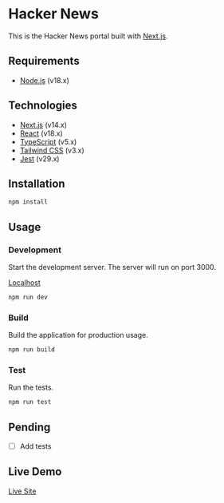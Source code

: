 # Hacker News

This is the Hacker News portal built with [Next.js](https://nextjs.org/).

## Requirements

- [Node.js](https://nodejs.org/en/) (v18.x)

## Technologies

- [Next.js](https://nextjs.org/) (v14.x)
- [React](https://reactjs.org/) (v18.x)
- [TypeScript](https://www.typescriptlang.org/) (v5.x)
- [Tailwind CSS](https://tailwindcss.com/) (v3.x)
- [Jest](https://jestjs.io/) (v29.x)

## Installation

```bash
npm install
```

## Usage

### Development

Start the development server. The server will run on port 3000.

[Localhost](http://localhost:3000)

```bash
npm run dev
```

### Build

Build the application for production usage.

```bash
npm run build
```

### Test

Run the tests.

```bash
npm run test
```

## Pending

- [ ] Add tests

## Live Demo

[Live Site](https://nextjs-hacker-news-psi.vercel.app/)
